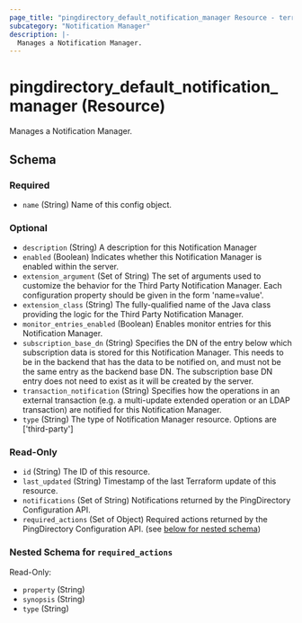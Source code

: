```yaml
---
page_title: "pingdirectory_default_notification_manager Resource - terraform-provider-pingdirectory"
subcategory: "Notification Manager"
description: |-
  Manages a Notification Manager.
---
```


# pingdirectory_default_notification_manager (Resource)

Manages a Notification Manager.



<!-- schema generated by tfplugindocs -->
## Schema

### Required

- `name` (String) Name of this config object.

### Optional

- `description` (String) A description for this Notification Manager
- `enabled` (Boolean) Indicates whether this Notification Manager is enabled within the server.
- `extension_argument` (Set of String) The set of arguments used to customize the behavior for the Third Party Notification Manager. Each configuration property should be given in the form 'name=value'.
- `extension_class` (String) The fully-qualified name of the Java class providing the logic for the Third Party Notification Manager.
- `monitor_entries_enabled` (Boolean) Enables monitor entries for this Notification Manager.
- `subscription_base_dn` (String) Specifies the DN of the entry below which subscription data is stored for this Notification Manager. This needs to be in the backend that has the data to be notified on, and must not be the same entry as the backend base DN. The subscription base DN entry does not need to exist as it will be created by the server.
- `transaction_notification` (String) Specifies how the operations in an external transaction (e.g. a multi-update extended operation or an LDAP transaction) are notified for this Notification Manager.
- `type` (String) The type of Notification Manager resource. Options are ['third-party']

### Read-Only

- `id` (String) The ID of this resource.
- `last_updated` (String) Timestamp of the last Terraform update of this resource.
- `notifications` (Set of String) Notifications returned by the PingDirectory Configuration API.
- `required_actions` (Set of Object) Required actions returned by the PingDirectory Configuration API. (see [below for nested schema](#nestedatt--required_actions))

<a id="nestedatt--required_actions"></a>
### Nested Schema for `required_actions`

Read-Only:

- `property` (String)
- `synopsis` (String)
- `type` (String)



